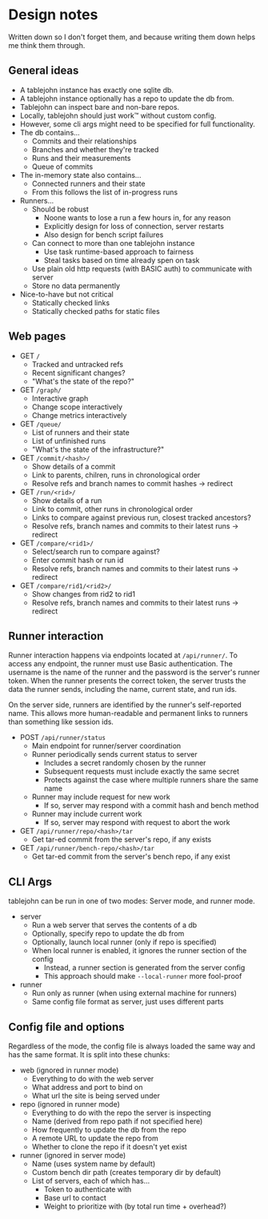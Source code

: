 # Design notes

Written down so I don't forget them, and because writing them down helps me
think them through.

## General ideas

- A tablejohn instance has exactly one sqlite db.
- A tablejohn instance optionally has a repo to update the db from.
- Tablejohn can inspect bare and non-bare repos.
- Locally, tablejohn should just work™ without custom config.
- However, some cli args might need to be specified for full functionality.
- The db contains...
    - Commits and their relationships
    - Branches and whether they're tracked
    - Runs and their measurements
    - Queue of commits
- The in-memory state also contains...
    - Connected runners and their state
    - From this follows the list of in-progress runs
- Runners...
    - Should be robust
        - Noone wants to lose a run a few hours in, for any reason
        - Explicitly design for loss of connection, server restarts
        - Also design for bench script failures
    - Can connect to more than one tablejohn instance
        - Use task runtime-based approach to fairness
        - Steal tasks based on time already spen on task
    - Use plain old http requests (with BASIC auth) to communicate with server
    - Store no data permanently
- Nice-to-have but not critical
    - Statically checked links
    - Statically checked paths for static files

## Web pages

- GET `/`
    - Tracked and untracked refs
    - Recent significant changes?
    - "What's the state of the repo?"
- GET `/graph/`
    - Interactive graph
    - Change scope interactively
    - Change metrics interactively
- GET `/queue/`
    - List of runners and their state
    - List of unfinished runs
    - "What's the state of the infrastructure?"
- GET `/commit/<hash>/`
    - Show details of a commit
    - Link to parents, chilren, runs in chronological order
    - Resolve refs and branch names to commit hashes -> redirect
- GET `/run/<rid>/`
    - Show details of a run
    - Link to commit, other runs in chronological order
    - Links to compare against previous run, closest tracked ancestors?
    - Resolve refs, branch names and commits to their latest runs -> redirect
- GET `/compare/<rid1>/`
    - Select/search run to compare against?
    - Enter commit hash or run id
    - Resolve refs, branch names and commits to their latest runs -> redirect
- GET `/compare/rid1/<rid2>/`
    - Show changes from rid2 to rid1
    - Resolve refs, branch names and commits to their latest runs -> redirect

## Runner interaction

Runner interaction happens via endpoints located at `/api/runner/`. To access
any endpoint, the runner must use Basic authentication. The username is the name
of the runner and the password is the server's runner token. When the runner
presents the correct token, the server trusts the data the runner sends,
including the name, current state, and run ids.

On the server side, runners are identified by the runner's self-reported name.
This allows more human-readable and permanent links to runners than something
like session ids.

- POST `/api/runner/status`
    - Main endpoint for runner/server coordination
    - Runner periodically sends current status to server
        - Includes a secret randomly chosen by the runner
        - Subsequent requests must include exactly the same secret
        - Protects against the case where multiple runners share the same name
    - Runner may include request for new work
        - If so, server may respond with a commit hash and bench method
    - Runner may include current work
        - If so, server may respond with request to abort the work
- GET `/api/runner/repo/<hash>/tar`
    - Get tar-ed commit from the server's repo, if any exists
- GET `/api/runner/bench-repo/<hash>/tar`
    - Get tar-ed commit from the server's bench repo, if any exist

## CLI Args

tablejohn can be run in one of two modes: Server mode, and runner mode.

- server
    - Run a web server that serves the contents of a db
    - Optionally, specify repo to update the db from
    - Optionally, launch local runner (only if repo is specified)
    - When local runner is enabled, it ignores the runner section of the config
        - Instead, a runner section is generated from the server config
        - This approach should make `--local-runner` more fool-proof
- runner
    - Run only as runner (when using external machine for runners)
    - Same config file format as server, just uses different parts

## Config file and options

Regardless of the mode, the config file is always loaded the same way and has
the same format. It is split into these chunks:

- web (ignored in runner mode)
    - Everything to do with the web server
    - What address and port to bind on
    - What url the site is being served under
- repo (ignored in runner mode)
    - Everything to do with the repo the server is inspecting
    - Name (derived from repo path if not specified here)
    - How frequently to update the db from the repo
    - A remote URL to update the repo from
    - Whether to clone the repo if it doesn't yet exist
- runner (ignored in server mode)
    - Name (uses system name by default)
    - Custom bench dir path (creates temporary dir by default)
    - List of servers, each of which has...
        - Token to authenticate with
        - Base url to contact
        - Weight to prioritize with (by total run time + overhead?)

